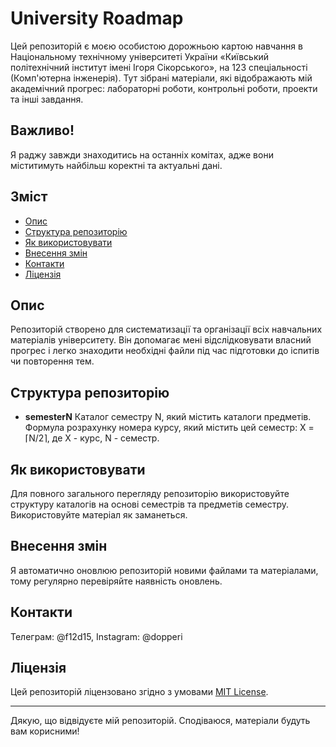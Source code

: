 # University Roadmap

Цей репозиторій є моєю особистою дорожньою картою навчання в Національному технічному університеті України «Київський політехнічний інститут імені Ігоря Сікорського», на 123 спеціальності (Комп'ютерна інженерія). Тут зібрані матеріали, які відображають мій академічний прогрес: лабораторні роботи, контрольні роботи, проекти та інші завдання.

## Важливо!
Я раджу завжди знаходитись на останніх комітах, адже вони міститимуть найбільш коректні та актуальні дані.

## Зміст

- [Опис](#опис)
- [Структура репозиторію](#структура-репозиторію)
- [Як використовувати](#як-використовувати)
- [Внесення змін](#внесення-змін)
- [Контакти](#контакти)
- [Ліцензія](#ліцензія)

## Опис

Репозиторій створено для систематизації та організації всіх навчальних матеріалів університету. Він допомагає мені відслідковувати власний прогрес і легко знаходити необхідні файли під час підготовки до іспитів чи повторення тем.

## Структура репозиторію

- **semesterN** Каталог семестру N, який містить каталоги предметів. Формула розрахунку номера курсу, який містить цей семестр: X = ⌈N/2⌉, де X - курс, N - семестр.

## Як використовувати

Для повного загального перегляду репозиторію використовуйте структуру каталогів на основі семестрів та предметів семестру.
Використовуйте матеріал як заманеться.

## Внесення змін

Я автоматично оновлюю репозиторій новими файлами та матеріалами, тому регулярно перевіряйте наявність оновлень.

## Контакти

Телеграм: @f12d15, Instagram: @dopperi

## Ліцензія

Цей репозиторій ліцензовано згідно з умовами [MIT License](LICENSE).

---

Дякую, що відвідуєте мій репозиторій. Сподіваюся, матеріали будуть вам корисними!